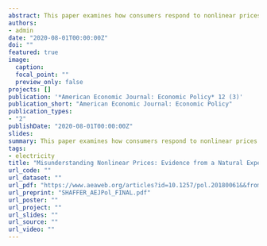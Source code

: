 ```yaml
---
abstract: This paper examines how consumers respond to nonlinear prices. Exploiting a natural experiment with electricity consumers in British Columbia, I find evidence that some households severely misunderstand nonlinear prices| incorrectly perceiving that the marginal price applies to all consumption, not simply the last unit. While small in number, the exaggerated responses by these households have a large effect in aggregate, masking an otherwise predominant response to average price. Previously largely unexplored in the literature, this type of misunderstanding has important economic, policy and methodological implications beyond electricity markets. I estimate the welfare loss for these households to be the equivalent of 10% of annual electricity expenditure.
authors:
- admin
date: "2020-08-01T00:00:00Z"
doi: ""
featured: true
image:
  caption:
  focal_point: ""
  preview_only: false
projects: []
publication: '*American Economic Journal: Economic Policy* 12 (3)'
publication_short: "American Economic Journal: Economic Policy"
publication_types:
- "2"
publishDate: "2020-08-01T00:00:00Z"
slides:
summary: This paper examines how consumers respond to nonlinear prices. Exploiting a natural experiment with electricity consumers in British Columbia, I find evidence that some households severely misunderstand nonlinear prices| incorrectly perceiving that the marginal price applies to all consumption, not simply the last unit. While small in number, the exaggerated responses by these households have a large effect in aggregate, masking an otherwise predominant response to average price. Previously largely unexplored in the literature, this type of misunderstanding has important economic, policy and methodological implications beyond electricity markets. I estimate the welfare loss for these households to be the equivalent of 10% of annual electricity expenditure.
tags:
- electricity
title: "Misunderstanding Nonlinear Prices: Evidence from a Natural Experiment on Residential Electricity Demand"
url_code: ""
url_dataset: ""
url_pdf: "https://www.aeaweb.org/articles?id=10.1257/pol.20180061&&from=f"
url_preprint: "SHAFFER_AEJPol_FINAL.pdf"
url_poster: ""
url_project: ""
url_slides: ""
url_source: ""
url_video: ""
---
```


